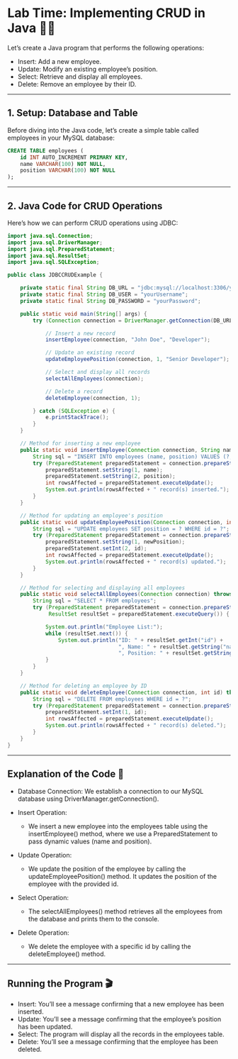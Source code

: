 # Lab Time: Implementing CRUD in Java 🧑‍💻

Let’s create a Java program that performs the following operations:

- Insert: Add a new employee.
- Update: Modify an existing employee’s position.
- Select: Retrieve and display all employees.
- Delete: Remove an employee by their ID.

---

## 1. Setup: Database and Table

Before diving into the Java code, let’s create a simple table called employees in your MySQL database:

```sql
CREATE TABLE employees (
    id INT AUTO_INCREMENT PRIMARY KEY,
    name VARCHAR(100) NOT NULL,
    position VARCHAR(100) NOT NULL
);
```

---

## 2. Java Code for CRUD Operations

Here’s how we can perform CRUD operations using JDBC:

```java
import java.sql.Connection;
import java.sql.DriverManager;
import java.sql.PreparedStatement;
import java.sql.ResultSet;
import java.sql.SQLException;

public class JDBCCRUDExample {

    private static final String DB_URL = "jdbc:mysql://localhost:3306/yourDatabaseName";
    private static final String DB_USER = "yourUsername";
    private static final String DB_PASSWORD = "yourPassword";

    public static void main(String[] args) {
        try (Connection connection = DriverManager.getConnection(DB_URL, DB_USER, DB_PASSWORD)) {

            // Insert a new record
            insertEmployee(connection, "John Doe", "Developer");

            // Update an existing record
            updateEmployeePosition(connection, 1, "Senior Developer");

            // Select and display all records
            selectAllEmployees(connection);

            // Delete a record
            deleteEmployee(connection, 1);

        } catch (SQLException e) {
            e.printStackTrace();
        }
    }

    // Method for inserting a new employee
    public static void insertEmployee(Connection connection, String name, String position) throws SQLException {
        String sql = "INSERT INTO employees (name, position) VALUES (?, ?)";
        try (PreparedStatement preparedStatement = connection.prepareStatement(sql)) {
            preparedStatement.setString(1, name);
            preparedStatement.setString(2, position);
            int rowsAffected = preparedStatement.executeUpdate();
            System.out.println(rowsAffected + " record(s) inserted.");
        }
    }

    // Method for updating an employee's position
    public static void updateEmployeePosition(Connection connection, int id, String newPosition) throws SQLException {
        String sql = "UPDATE employees SET position = ? WHERE id = ?";
        try (PreparedStatement preparedStatement = connection.prepareStatement(sql)) {
            preparedStatement.setString(1, newPosition);
            preparedStatement.setInt(2, id);
            int rowsAffected = preparedStatement.executeUpdate();
            System.out.println(rowsAffected + " record(s) updated.");
        }
    }

    // Method for selecting and displaying all employees
    public static void selectAllEmployees(Connection connection) throws SQLException {
        String sql = "SELECT * FROM employees";
        try (PreparedStatement preparedStatement = connection.prepareStatement(sql);
             ResultSet resultSet = preparedStatement.executeQuery()) {

            System.out.println("Employee List:");
            while (resultSet.next()) {
                System.out.println("ID: " + resultSet.getInt("id") +
                                   ", Name: " + resultSet.getString("name") +
                                   ", Position: " + resultSet.getString("position"));
            }
        }
    }

    // Method for deleting an employee by ID
    public static void deleteEmployee(Connection connection, int id) throws SQLException {
        String sql = "DELETE FROM employees WHERE id = ?";
        try (PreparedStatement preparedStatement = connection.prepareStatement(sql)) {
            preparedStatement.setInt(1, id);
            int rowsAffected = preparedStatement.executeUpdate();
            System.out.println(rowsAffected + " record(s) deleted.");
        }
    }
}
```

---

## Explanation of the Code 🤔

- Database Connection: We establish a connection to our MySQL database using DriverManager.getConnection().

- Insert Operation:
  - We insert a new employee into the employees table using the insertEmployee() method, where we use a PreparedStatement to pass dynamic values (name and position).

- Update Operation:
  - We update the position of the employee by calling the updateEmployeePosition() method. It updates the position of the employee with the provided id.

- Select Operation:
  - The selectAllEmployees() method retrieves all the employees from the database and prints them to the console.

- Delete Operation:
  - We delete the employee with a specific id by calling the deleteEmployee() method.


---

## Running the Program 🎬

- Insert: You’ll see a message confirming that a new employee has been inserted.
- Update: You’ll see a message confirming that the employee’s position has been updated.
- Select: The program will display all the records in the employees table.
- Delete: You’ll see a message confirming that the employee has been deleted.

